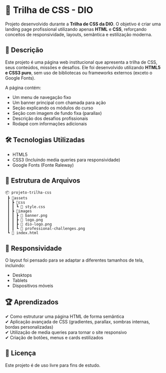 
# 🚀 Trilha de CSS - DIO

Projeto desenvolvido durante a **Trilha de CSS da DIO**. O objetivo é criar uma landing page profissional utilizando apenas **HTML** e **CSS**, reforçando conceitos de responsividade, layouts, semântica e estilização moderna.

## 🎯 Descrição

Este projeto é uma página web institucional que apresenta a trilha de CSS, seus conteúdos, missões e desafios. Ele foi desenvolvido utilizando **HTML5 e CSS3 puro**, sem uso de bibliotecas ou frameworks externos (exceto o Google Fonts).

A página contém:

- Um menu de navegação fixo
- Um banner principal com chamada para ação
- Seção explicando os módulos do curso
- Seção com imagem de fundo fixa (parallax)
- Descrição dos desafios profissionais
- Rodapé com informações adicionais

## 🛠️ Tecnologias Utilizadas

- HTML5
- CSS3 (Incluindo media queries para responsividade)
- Google Fonts (Fonte Raleway)

## 📁 Estrutura de Arquivos

```
📦 projeto-trilha-css
 ┣ 📂assets
 ┃ ┣ 📂css
 ┃ ┃ ┗ 📜 style.css
 ┃ ┣ 📂images
 ┃ ┃ ┣ 📜 banner.png
 ┃ ┃ ┣ 📜 logo.png
 ┃ ┃ ┣ 📜 dio-logo.png
 ┃ ┃ ┗ 📜 professional-challenges.png
 ┗ 📜 index.html
```

## 📱 Responsividade

O layout foi pensado para se adaptar a diferentes tamanhos de tela, incluindo:

- Desktops
- Tablets
- Dispositivos móveis

## 🏆 Aprendizados

✔ Como estruturar uma página HTML de forma semântica  
✔ Aplicação avançada de CSS (gradientes, parallax, sombras internas, bordas personalizadas)  
✔ Utilização de media queries para tornar o site responsivo  
✔ Criação de botões, menus e cards estilizados  

## 📌 Licença

Este projeto é de uso livre para fins de estudo.
